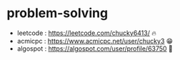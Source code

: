 ﻿# problem-solving
- leetcode : https://leetcode.com/chucky6413/ 🔥
- acmicpc : https://www.acmicpc.net/user/chucky3 😁
- algospot : https://algospot.com/user/profile/63750 👿
